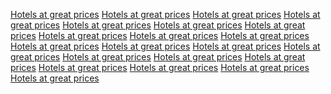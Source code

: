 <a href="https://maps.google.com.sg/url?q=https://sunvilla.in/">Hotels at great prices</a>
<a href="https://images.google.com.co/url?q=https://sunvilla.in/">Hotels at great prices</a>
<a href="https://maps.google.com.co/url?q=https://sunvilla.in/">Hotels at great prices</a>
<a href="https://images.google.hr/url?q=https://sunvilla.in/">Hotels at great prices</a>
<a href="https://images.google.ie/url?q=https://sunvilla.in">Hotels at great prices</a>
<a href="https://images.google.com.np/url?q=https://sunvilla.in/">Hotels at great prices</a>
<a href="https://maps.google.com.np/url?q=https://sunvilla.in/">Hotels at great prices</a>
<a href="https://maps.google.bg/url?q=https://sunvilla.in">Hotels at great prices</a>
<a href="https://images.google.com.ec/url?q=https://sunvilla.in/">Hotels at great prices</a>
<a href="https://maps.google.com.ec/url?q=https://sunvilla.in/">Hotels at great prices</a>
<a href="https://images.google.ee/url?q=https://sunvilla.in/">Hotels at great prices</a>
<a href="https://images.google.com.vn/url?q=https://sunvilla.in/">Hotels at great prices</a>
<a href="https://images.google.si/url?q=https://sunvilla.in/">Hotels at great prices</a>
<a href="https://maps.google.com.sg/url?q=https://sunvilla.in/">Hotels at great prices</a>
<a href="https://images.google.com.co/url?q=https://sunvilla.in/">Hotels at great prices</a>
<a href="https://maps.google.com.co/url?q=https://sunvilla.in/">Hotels at great prices</a>
<a href="https://images.google.hr/url?q=https://sunvilla.in/">Hotels at great prices</a>
<a href="https://images.google.ie/url?q=https://sunvilla.in">Hotels at great prices</a>
<a href="https://images.google.co.il/url?q=https://sunvilla.in">Hotels at great prices</a>
<a href="https://images.google.lv/url?q=https://sunvilla.in/">Hotels at great prices</a>
<a href="https://images.google.com.np/url?q=https://sunvilla.in/">Hotels at great prices</a>
